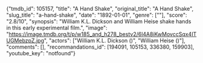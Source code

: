 {"tmdb_id": 105157, "title": "A Hand Shake", "original_title": "A Hand Shake", "slug_title": "a-hand-shake", "date": "1892-01-01", "genre": [""], "score": "2.8/10", "synopsis": "William K.L. Dickson and William Heise shake hands in this early experimental film.", "image": "https://image.tmdb.org/t/p/w185_and_h278_bestv2/6l4A8iKwMovccSqx4ITUGMebzpZ.jpg", "actors": ["William K.L. Dickson  ()", "William Heise ()"], "comments": [], "recommandations_id": [194091, 105153, 336380, 159903], "youtube_key": "notfound"}